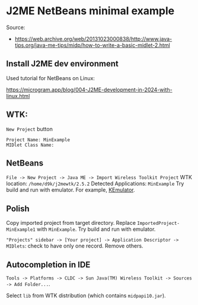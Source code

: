 # J2ME NetBeans minimal example

Source:
- https://web.archive.org/web/20131023000838/http://www.java-tips.org/java-me-tips/midp/how-to-write-a-basic-midlet-2.html

## Install J2ME dev environment

Used tutorial for NetBeans on Linux:

https://microgram.app/blog/004-J2ME-development-in-2024-with-linux.html

## WTK:

`New Project` button

```
Project Name: MinExample
MIDlet Class Name:
```

## NetBeans

`File -> New Project -> Java ME -> Import Wireless Toolkit Project`
WTK location: `/home/d9k/j2mewtk/2.5.2`
Detected Applications: `MinExample`
Try build and run with emulator. For example, [KEmulator](https://github.com/shinovon/KEmulator).

## Polish

Copy imported project from target directory.
Replace `ImportedProject-MinExample1` with `MinExample`.
Try build and run with emulator.

`"Projects" sidebar -> [Your project] -> Application Descriptor -> MIDlets`: check to have only one record. Remove others.

## Autocompletion in IDE

`Tools -> Platforms -> CLDC -> Sun Java(TM) Wireless Toolkit -> Sources -> Add Folder...`.

Select `lib` from WTK distribution (which contains `midpapi10.jar`). 
